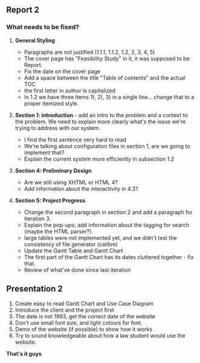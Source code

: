 Report 2
---

### What needs to be fixed?

1.  **General Styling**
	- Paragraphs are not justified (1.1.1, 1.1.2, 1.2, 2, 3, 4, 5)
	- The cover page has "Feasibility Study" in it, it was supposed to be Report.
	- Fix the date on the cover page
	- Add a space between the title "Table of contents" and the actual TOC
	- the first letter in author is capitalized
	- In 1.2 we have three items 1), 2), 3) in a single line... change that to a proper itemized style. 

2. **Section 1: introduction** - add an intro to the problem and a context to the problem. We need to explain more clearly what's the issue we're trying to address with our system.
	- I find the first sentence very hard to read
	- We're talking about configuration files in section 1, are we going to implement that?
	- Explain the current system more efficiently in subsection 1.2

3. **Section 4: Preliminary Design**
	- Are we still using XHTML or HTML 4?
	- Add information about the interactivity in 4.3?


4. **Section 5: Project Progress**
	- Change the second paragraph in section 2 and add a paragraph for iteration 3. 
	- Explain the pop-ups; add information about the tagging for search (maybe the HTML parser?). 
	- large tables were not implemented yet, and we didn't test the consistency of file generator (calibre)
	- Update the Gantt Table and Gantt Chart
	- The first part of the Gantt Chart has its dates cluttered together - fix that. 
	- Review of what've done since last iteration


Presentation 2
---

1. Create easy to read Gantt Chart and Use Case Diagram
2. Introduce the client and the project first
3. The date is not 1993, get the correct date of the website
4. Don't use small font size, and light colours for font. 
5. Demo of the website (if possible) to show how it works
6. Try to sound knowledgeable about how a law student would use the website. 

**That's it guys**
